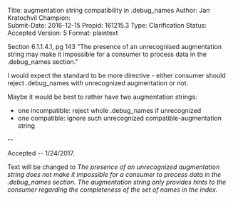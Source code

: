 Title:       augmentation string compatibility in .debug_names
Author:      Jan Kratochvil
Champion:    
Submit-Date: 2016-12-15
Propid:      161215.3
Type:        Clarification
Status:      Accepted
Version:     5
Format:      plaintext

Section 6.1.1.4.1, pg 143
"The presence of an unrecognised augmentation string may make it impossible for a 
consumer to process data in the .debug_names section."

I would expect the standard to be more directive - either consumer should reject 
.debug_names with unrecognized augmentation or not.

Maybe it would be best to rather have two augmentation strings:
 * one incompatible: reject whole .debug_names if unrecognized
 * one compatible: ignore such unrecognized compatible-augmentation string

--

Accepted -- 1/24/2017.

Text will be changed to 
*The presence of an unrecognized augmentation string does not make it
impossible for a consumer to process data in the .debug_names section.
The augmentation string only provides hints to the consumer regarding
the completeness of the set of names in the index.*
